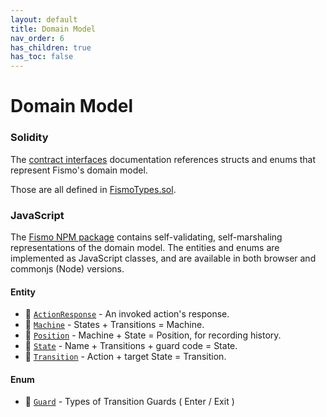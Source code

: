 ```yaml
---
layout: default
title: Domain Model
nav_order: 6
has_children: true
has_toc: false
---
```

# Domain Model
### Solidity

The [contract interfaces](../api/index.md) documentation references structs and enums that represent Fismo's domain model. 

Those are all defined in [FismoTypes.sol](https://github.com/cliffhall/Fismo/blob/main/contracts/domain/FismoTypes.sol). 

### JavaScript
The [Fismo NPM package](https://www.npmjs.com/package/fismo) contains self-validating, self-marshaling representations of the domain model. The entities and enums are implemented as JavaScript classes, and are available in both browser and commonjs (Node) versions.

#### Entity
* 🔬 [`ActionResponse`](ActionResponse.md) - An invoked action's response.
* 🔬 [`Machine`](Machine.md) - States + Transitions = Machine.
* 🔬 [`Position`](Position.md) - Machine + State =  Position, for recording history.
* 🔬 [`State`](State.md) - Name + Transitions + guard code = State.
* 🔬 [`Transition`](Transition.md) - Action + target State = Transition.

#### Enum
* 🔬 [`Guard`](Guard.md) - Types of Transition Guards ( Enter / Exit )
